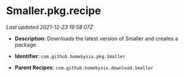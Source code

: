 # Smaller.pkg.recipe

_Last updated 2021-12-23 19:58:07Z_

- **Description**: Downloads the latest version of Smaller and creates a package.

- **Identifier**: `com.github.homebysix.pkg.Smaller`

- **Parent Recipes**: `com.github.homebysix.download.Smaller`